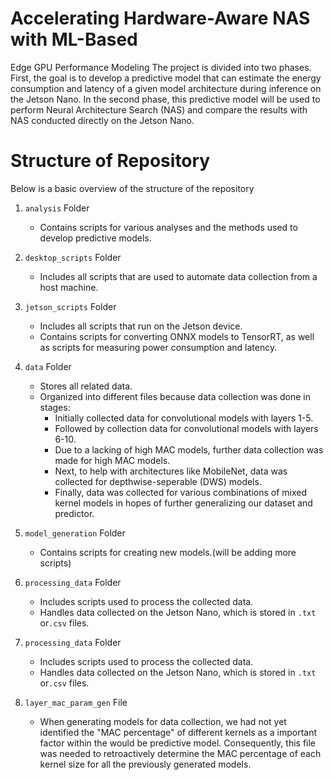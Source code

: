 # Accelerating Hardware-Aware NAS with ML-Based
Edge GPU Performance Modeling
The project is divided into two phases. First, the goal is to develop a predictive model that can estimate the energy consumption and latency of a given model architecture during inference on the Jetson Nano. In the second phase, this predictive model will be used to perform Neural Architecture Search (NAS) and compare the results with NAS conducted directly on the Jetson Nano.

# Structure of Repository
Below is a basic overview of the structure of the repository

1. `analysis` Folder
   - Contains scripts for various analyses and the methods used to develop predictive models.

2. `desktop_scripts` Folder
   - Includes all scripts that are used to automate data collection from a host machine.

3. `jetson_scripts` Folder
   - Includes all scripts that run on the Jetson device.
   - Contains scripts for converting ONNX models to TensorRT, as well as scripts for measuring power consumption and latency.

4. `data` Folder
   - Stores all related data.
   - Organized into different files because data collection was done in stages:
     - Initially collected data for convolutional models with layers 1-5.
     - Followed by collection data for convolutional models with layers 6-10.
     - Due to a lacking of high MAC models, further data collection was made for high MAC models.
     - Next, to help with architectures like MobileNet, data was collected for depthwise-seperable (DWS) models.
     - Finally, data was collected for various combinations of mixed kernel models in hopes of further generalizing our dataset and predictor.

5. `model_generation` Folder
   - Contains scripts for creating new models.(will be adding more scripts)

6. `processing_data` Folder
   - Includes scripts used to process the collected data.
   - Handles data collected on the Jetson Nano, which is stored in `.txt` or`.csv` files.

7. `processing_data` Folder
   - Includes scripts used to process the collected data.
   - Handles data collected on the Jetson Nano, which is stored in `.txt` or`.csv` files.

7. `layer_mac_param_gen` File
   - When generating models for data collection, we had not yet identified the "MAC percentage" of different kernels as a important factor within the would be predictive model. Consequently, this file was needed to retroactively determine the MAC percentage of each kernel size for all the previously generated models.